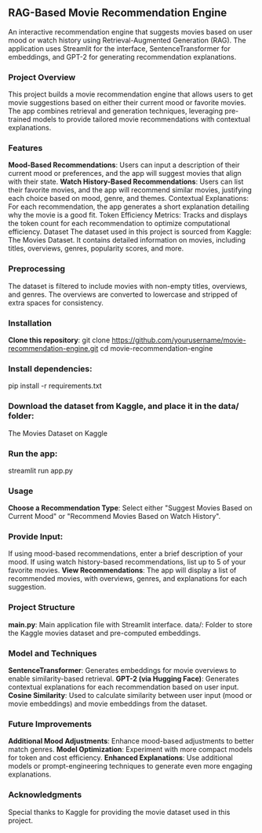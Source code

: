 ## RAG-Based Movie Recommendation Engine
An interactive recommendation engine that suggests movies based on user mood or watch history using Retrieval-Augmented Generation (RAG). The application uses Streamlit for the interface, SentenceTransformer for embeddings, and GPT-2 for generating recommendation explanations.

### Project Overview
This project builds a movie recommendation engine that allows users to get movie suggestions based on either their current mood or favorite movies. The app combines retrieval and generation techniques, leveraging pre-trained models to provide tailored movie recommendations with contextual explanations.

### Features
**Mood-Based Recommendations**: Users can input a description of their current mood or preferences, and the app will suggest movies that align with their state.
**Watch History-Based Recommendations**: Users can list their favorite movies, and the app will recommend similar movies, justifying each choice based on mood, genre, and themes.
Contextual Explanations: For each recommendation, the app generates a short explanation detailing why the movie is a good fit.
Token Efficiency Metrics: Tracks and displays the token count for each recommendation to optimize computational efficiency.
Dataset
The dataset used in this project is sourced from Kaggle: The Movies Dataset. It contains detailed information on movies, including titles, overviews, genres, popularity scores, and more.

### Preprocessing
The dataset is filtered to include movies with non-empty titles, overviews, and genres. The overviews are converted to lowercase and stripped of extra spaces for consistency.

### Installation
**Clone this repository**:
git clone https://github.com/yourusername/movie-recommendation-engine.git
cd movie-recommendation-engine
### Install dependencies:
pip install -r requirements.txt
### Download the dataset from Kaggle, and place it in the data/ folder:
The Movies Dataset on Kaggle
### Run the app:
streamlit run app.py
### Usage
**Choose a Recommendation Type**: Select either "Suggest Movies Based on Current Mood" or "Recommend Movies Based on Watch History".

### Provide Input:
If using mood-based recommendations, enter a brief description of your mood.
If using watch history-based recommendations, list up to 5 of your favorite movies.
**View Recommendations**: The app will display a list of recommended movies, with overviews, genres, and explanations for each suggestion.

### Project Structure
**main.py**: Main application file with Streamlit interface.
data/: Folder to store the Kaggle movies dataset and pre-computed embeddings.

### Model and Techniques
**SentenceTransformer**: Generates embeddings for movie overviews to enable similarity-based retrieval.
**GPT-2 (via Hugging Face)**: Generates contextual explanations for each recommendation based on user input.
**Cosine Similarity**: Used to calculate similarity between user input (mood or movie embeddings) and movie embeddings from the dataset.

### Future Improvements
**Additional Mood Adjustments**: Enhance mood-based adjustments to better match genres.
**Model Optimization**: Experiment with more compact models for token and cost efficiency.
**Enhanced Explanations**: Use additional models or prompt-engineering techniques to generate even more engaging explanations.

### Acknowledgments
Special thanks to Kaggle for providing the movie dataset used in this project.
